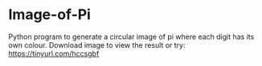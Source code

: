 # Image-of-Pi
Python program to generate a circular image of pi where each digit has its own colour. Download image to view the result or try: https://tinyurl.com/hccsgbf
